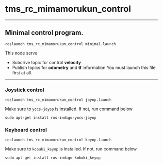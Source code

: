 # tms_rc_mimamorukun_control
---
## Minimal control program.
```
roslaunch tms_rc_mimamorukun_control minimal.launch
```
This node serve
* Subcrive topic for control **velocity**
* Publish topics for **odometry** and **tf** information
You must launch this file first at all.
---
### Joystick control
```
roslaunch tms_rc_mimamorukun_control joyop.launch
```
Make sure to ``yocs-joyop`` is installed.
If not, run command below
```
sudo apt-get install ros-indigo-yocs-joyop
```

### Keyboard control
```
roslaunch tms_rc_mimamorukun_control keyop.launch
```
Make sure to ``kobuki_keyop`` is installed.
If not, run command below
```
sudo apt-get install ros-indigo-kobuki_keyop
```
